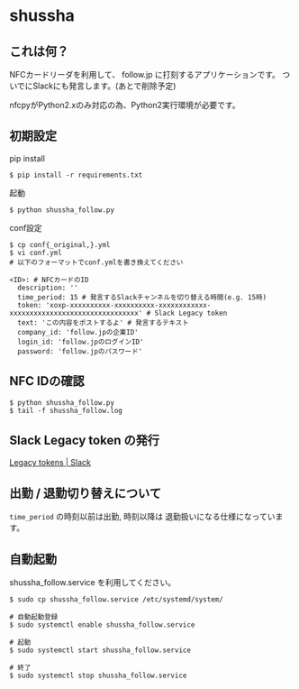 # shussha

## これは何？

NFCカードリーダを利用して、 follow.jp に打刻するアプリケーションです。
ついでにSlackにも発言します。(あとで削除予定)

nfcpyがPython2.xのみ対応の為、Python2実行環境が必要です。


## 初期設定

pip install

```
$ pip install -r requirements.txt
```

起動

```
$ python shussha_follow.py
```

conf設定

```
$ cp conf{_original,}.yml
$ vi conf.yml
# 以下のフォーマットでconf.ymlを書き換えてください

<ID>: # NFCカードのID
  description: ''
  time_period: 15 # 発言するSlackチャンネルを切り替える時間(e.g. 15時)
  token: 'xoxp-xxxxxxxxxx-xxxxxxxxxx-xxxxxxxxxxxx-xxxxxxxxxxxxxxxxxxxxxxxxxxxxxxxx' # Slack Legacy token
  text: 'この内容をポストするよ' # 発言するテキスト
  company_id: 'follow.jpの企業ID'
  login_id: 'follow.jpのログインID'
  password: 'follow.jpのパスワード'
```

## NFC IDの確認

```
$ python shussha_follow.py
$ tail -f shussha_follow.log
```

## Slack Legacy token の発行

[Legacy tokens | Slack](https://api.slack.com/custom-integrations/legacy-tokens)

## 出勤 / 退勤切り替えについて

`time_period` の時刻以前は出勤, 時刻以降は 退勤扱いになる仕様になっています。


## 自動起動

shussha_follow.service を利用してください。

```
$ sudo cp shussha_follow.service /etc/systemd/system/

# 自動起動登録
$ sudo systemctl enable shussha_follow.service

# 起動
$ sudo systemctl start shussha_follow.service

# 終了
$ sudo systemctl stop shussha_follow.service
```
